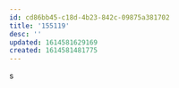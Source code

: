 ```yaml
---
id: cd86bb45-c18d-4b23-842c-09875a381702
title: '155119'
desc: ''
updated: 1614581629169
created: 1614581481775
---
```


s